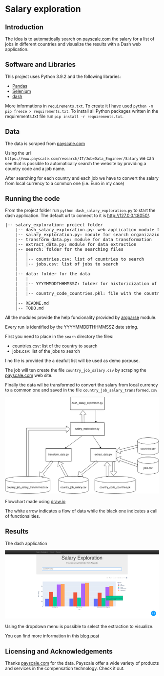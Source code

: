 # Salary exploration


## Introduction
 
The idea is to automatically search on [payscale.com](https://www.payscale.com/) the salary for a list of jobs in different countries and visualize the results with a Dash web application.


## Software and Libraries

This project uses Python 3.9.2 and the following libraries:
* [Pandas](http://pandas.pydata.org)
* [Selenium](https://pypi.org/project/selenium/)
* [dash](https://dash.plotly.com/)

More informations in `requirements.txt`. To create it I have used `python -m pip freeze > requirements.txt`. To install all Python packages written in the requirements.txt file run `pip install -r requirements.txt`.


## Data

The data is scraped from [payscale.com](https://www.payscale.com/)

Using the url `https://www.payscale.com/research/IT/Job=Data_Engineer/Salary` we can see that is possible to automatically search the website by providing a country code and a job name.

After searching for each country and each job we have to convert the salary from local currency to a common one (i.e. Euro in my case)


## Running the code

From the project folder run `python dash_salary_exploration.py` to start the dash application. The default url to connect to it is http://127.0.0.1:8050/.

<pre>
|-- salary_exploration: project folder
    |-- dash_salary_exploration.py: web application module for visualize the data
    |-- salary_exploration.py: module for search organizazion
    |-- transform_data.py: module for data transformation
    |-- extract_data.py: module for data extraction
    |-- search: folder for the searching files
    |   |
    |   |-- countries.csv: list of countries to search
    |   |-- jobs.csv: list of jobs to search
    |
    |-- data: folder for the data
    |   |
    |   |-- YYYYMMDDTHHMMSSZ: folder for historicization of every search
    |   |
    |   |-- country_code_countries.pkl: file with the country code and country mapping
    |
    |-- README.md
    |-- TODO.md
</pre>

All the modules provide the help funcionality provided by [argparse](https://docs.python.org/3/library/argparse.html) module.

Every run is identified by the YYYYMMDDTHHMMSSZ date string.

First you need to place in the `searh` directory the files:
* countries.csv: list of the country to search
* jobs.csv: list of the jobs to search

I no file is provided the a deafult list will be used as demo porpuse.

The job will ten create the file `country_job_salary.csv` by scraping the [payscale.com](https://www.payscale.com/) web site.

Finally the data wil be transformed to convert the salary from local currency to a common one and saved in the file `country_job_salary_transformed.csv`

![Flowchart](images/flowchart.png)

Flowchart made using [draw.io](https://about.draw.io/)

The white arrow indicates a flow of data while the black one indicates a call of functionalities.

## Results

The dash application 

![Home](images/home.png)

Using the dropdown menu is possible to select the extraction to visualize.

You can find more information in this [blog post](https://simone-rigoni01.medium.com/salary-exploration-with-python-and-payscale-data-786e5557bcbc)



## Licensing and Acknowledgements

Thanks [payscale.com](https://www.payscale.com/) for the data. Payscale offer a wide variety of products and services in the compensation technology. Check it out.
